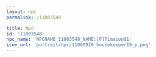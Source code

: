 ```yaml
---
layout: npc
permalink: /11003548

title: Npc
id: '11003548'
npc_name: 'NPCNAME_11003548_NAME:[F]Timaion01'
icon_url: 'portrait/npc/11000920_housekeeper19_p.png'
---
```

